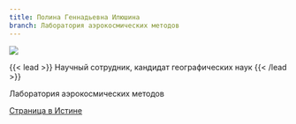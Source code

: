 ```yaml
---
title: Полина Геннадьевна Илюшина
branch: Лаборатория аэрокосмических методов
---
```

![](img/ipg.jpg)

{{< lead >}} Научный сотрудник, кандидат географических наук {{< /lead >}}

Лаборатория аэрокосмических методов

[Страница в Истине](https://istina.msu.ru/workers/7627456)